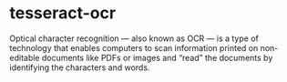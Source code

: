 # tesseract-ocr
Optical character recognition — also known as OCR — is a type of technology that enables computers to scan information printed on non-editable documents like PDFs or images and “read” the documents by identifying the characters and words.
